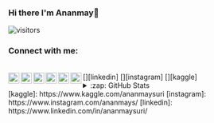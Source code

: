 ### Hi there I'm Ananmay👋
![visitors](https://visitor-badge.glitch.me/badge?page_id=ananmaysuri.visitor-badge)

### Connect with me:
<br/>
<a href="https://www.linkedin.com/in/ananmaysuri/">
  <img align="left" alt="LinkdeIn" width="22px" src="https://cdn.jsdelivr.net/npm/simple-icons@v3/icons/linkedin.svg" />
</a>
<a href="https://www.kaggle.com/ananmaysuri">
  <img align="left" alt="Kaggle" width="22px" src="https://cdn.jsdelivr.net/npm/simple-icons@v3/icons/kaggle.svg" />
</a>
<a href="https://www.instagram.com/ananmays/">
  <img align="left" alt="Instagram" width="22px" src="https://cdn.jsdelivr.net/npm/simple-icons@v3/icons/instagram.svg" />
</a>
[<img align="left" alt="Ananmay | LinkedIn" width="22px" src="https://cdn.jsdelivr.net/npm/simple-icons@v3/icons/linkedin.svg" />][linkedin]
[<img align="left" alt="Ananmay | Instagram" width="22px" src="https://cdn.jsdelivr.net/npm/simple-icons@v3/icons/instagram.svg" />][instagram]
[<img align="left" alt="Ananmay | Kaggle" width="22px" src="https://cdn.jsdelivr.net/npm/simple-icons@v3/icons/kaggle.svg" />][kaggle]
<br/>
<details>
  <summary>:zap: GitHub Stats</summary>
  <img align="left" alt="Ananmay's GitHub Stats" src="https://github-readme-stats.codestackr.vercel.app/api?username=ananmaysuri&show_icons=true&hide_border=true" />
</details>
[kaggle]: https://www.kaggle.com/ananmaysuri
[instagram]: https://www.instagram.com/ananmays/
[linkedin]: https://www.linkedin.com/in/ananmaysuri/

